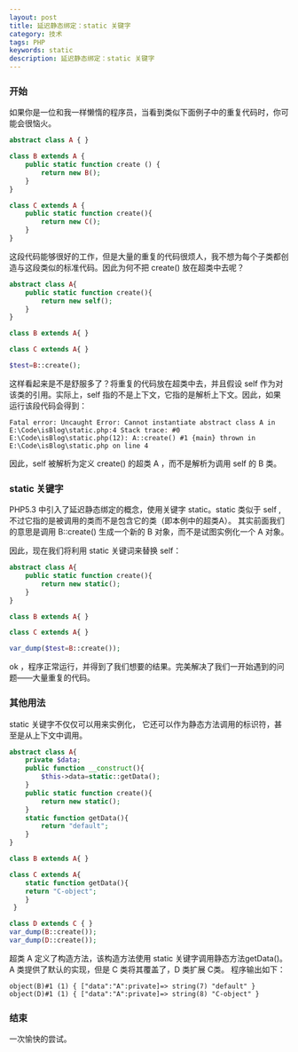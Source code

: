 ```yaml
---
layout: post
title: 延迟静态绑定：static 关键字
category: 技术
tags: PHP
keywords: static 
description: 延迟静态绑定：static 关键字
---
```


### 开始

如果你是一位和我一样懒惰的程序员，当看到类似下面例子中的重复代码时，你可能会很恼火。
```php
abstract class A { }

class B extends A {
    public static function create () {
        return new B();
    }
}

class C extends A {
    public static function create(){
        return new C();
    } 
}
```

这段代码能够很好的工作，但是大量的重复的代码很烦人，我不想为每个子类都创造与这段类似的标准代码。因此为何不把 create() 放在超类中去呢？
```php
abstract class A{
    public static function create(){
        return new self();
    }
}

class B extends A{ }

class C extends A{ }

$test=B::create();
```
这样看起来是不是舒服多了？将重复的代码放在超类中去，并且假设 self 作为对该类的引用。实际上，self 指的不是上下文，它指的是解析上下文。因此，如果运行该段代码会得到：
    
    Fatal error: Uncaught Error: Cannot instantiate abstract class A in E:\Code\isBlog\static.php:4 Stack trace: #0 E:\Code\isBlog\static.php(12): A::create() #1 {main} thrown in E:\Code\isBlog\static.php on line 4


因此，self 被解析为定义 create() 的超类 A ，而不是解析为调用 self 的 B 类。

### static 关键字

PHP5.3 中引入了延迟静态绑定的概念，使用关键字 static。static 类似于 self ,不过它指的是被调用的类而不是包含它的类（即本例中的超类A）。
其实前面我们的意思是调用 B::create() 生成一个新的 B 对象，而不是试图实例化一个 A 对象。

因此，现在我们将利用 static 关键词来替换 self：

```php
abstract class A{
    public static function create(){
        return new static();
    }
}

class B extends A{ }

class C extends A{ }

var_dump($test=B::create());
```

ok ，程序正常运行，并得到了我们想要的结果。完美解决了我们一开始遇到的问题——大量重复的代码。

###  其他用法

static 关键字不仅仅可以用来实例化， 它还可以作为静态方法调用的标识符，甚至是从上下文中调用。

```php
abstract class A{
    private $data;
    public function __construct(){
        $this->data=static::getData();
    }
    public static function create(){
        return new static();
    }
    static function getData(){
        return "default";
    }
}

class B extends A{ }

class C extends A{
    static function getData(){
    return "C-object";    
    }
 }

class D extends C { }
var_dump(B::create());
var_dump(D::create());
```

超类 A 定义了构造方法，该构造方法使用 static 关键字调用静态方法getData()。A 类提供了默认的实现，但是 C 类将其覆盖了，D 类扩展 C类。
程序输出如下：

    object(B)#1 (1) { ["data":"A":private]=> string(7) "default" } 
    object(D)#1 (1) { ["data":"A":private]=> string(8) "C-object" }


### 结束

一次愉快的尝试。